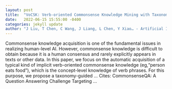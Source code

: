```yaml
---
layout: post
title:  "VoCSK: Verb-oriented Commonsense Knowledge Mining with Taxonomy-Guided Induction"
date:   2022-06-15 15:55:00 -0400
categories: jekyll update
author: "J Liu, T Chen, C Wang, J Liang, L Chen, Y Xiao… - Artificial Intelligence, 2022"
---
```

Commonsense knowledge acquisition is one of the fundamental issues in realizing human-level AI. However, commonsense knowledge is difficult to obtain because it is a human consensus and rarely explicitly appears in texts or other data. In this paper, we focus on the automatic acquisition of a typical kind of implicit verb-oriented commonsense knowledge (eg,“person eats food”), which is the concept-level knowledge of verb phrases. For this purpose, we propose a taxonomy-guided …
Cites: ‪CommonsenseQA: A Question Answering Challenge Targeting …‬  